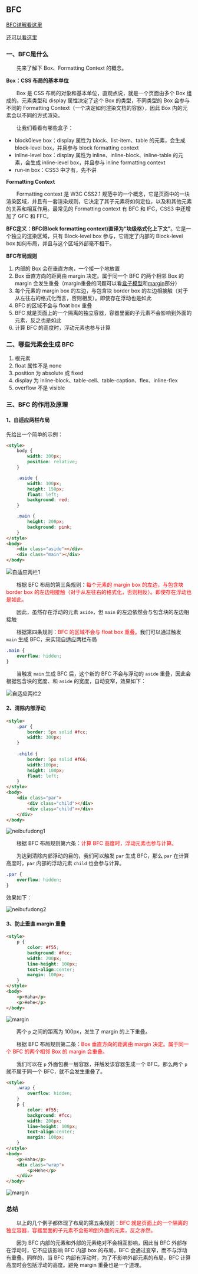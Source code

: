 ## **BFC**

[BFC详解看这里](https://www.zhangxinxu.com/wordpress/2015/02/css-deep-understand-flow-bfc-column-two-auto-layout/)

[还可以看这里](https://www.cnblogs.com/lhb25/p/inside-block-formatting-ontext.html)

### **一、BFC是什么**

&emsp;&emsp;先来了解下 Box、Formatting Context 的概念。

**Box：CSS 布局的基本单位**

&emsp;&emsp;Box 是 CSS 布局的对象和基本单位，直观点说，就是一个页面由多个 Box 组成的。元素类型和 display 属性决定了这个 Box 的类型，不同类型的 Box 会参与不同的 Formatting Context（一个决定如何渲染文档的容器），因此 Box 内的元素会以不同的方式渲染。

&emsp;&emsp;让我们看看有哪些盒子：
- block0leve box：display 属性为 block、list-item、table 的元素，会生成 block-level box，并且参与 block formatting context
- inline-level box：display 属性为 inline、inline-block、inline-table 的元素，会生成 inline-level box，并且参与 inline formatting context
- run-in box：CSS3 中才有，先不讲

**Formatting Context**

&emsp;&emsp;Formatting context 是 W3C CSS2.1 规范中的一个概念，它是页面中的一块渲染区域，并且有一套渲染规则，它决定了其子元素将如何定位，以及和其他元素的关系和相互作用。最常见的 Formatting context 有 BFC 和 IFC，CSS3 中还增加了 GFC 和 FFC。

**BFC定义：BFC(Block formatting context)直译为“块级格式化上下文”**。它是一个独立的渲染区域，只有 Block-level box 参与，它规定了内部的 Block-level box 如何布局，并且与这个区域外部毫不相干。

**BFC布局规则**
1. 内部的 Box 会在垂直方向，一个接一个地放置
2. Box 垂直方向的距离由 margin 决定。属于同一个 BFC 的两个相邻 Box 的 margin 会发生重叠（margin重叠的问题可以看[盒子模型](./3、盒子模型.md)和[margin](./10、margin.md)部分）
3. 每个元素的 margin box 的左边，与包含块 border box 的左边相接触（对于从左往右的格式化而言，否则相反）。即使存在浮动也是如此
4. BFC 的区域不会与 float box 重叠
5. BFC 就是页面上的一个隔离的独立容器，容器里面的子元素不会影响到外面的元素，反之也是如此
6. 计算 BFC 的高度时，浮动元素也参与计算

### **二、哪些元素会生成 BFC**

1. 根元素
2. float 属性不是 none
3. position 为 absolute 或 fixed
4. display 为 inline-block、table-cell、table-caption、flex、inline-flex
5. overflow 不是 visible

### **三、BFC 的作用及原理**

#### **1、自适应两栏布局**

先给出一个简单的示例：
```html
<style>
    body {
        width: 300px;
        position: relative;
    }

    .aside {
        width: 100px;
        height: 150px;
        float: left;
        background: red;
    }

    .main {
        height: 200px;
        background: pink;
    }
</style>
<body>
    <div class="aside"></div>
    <div class="main"></div>
</body>
```
![自适应两栏1](./BFC/自适应两栏1.png)

&emsp;&emsp;根据 BFC 布局的第三条规则：<font color="red">每个元素的 margin box 的左边，与包含块 border box 的左边相接触（对于从左往右的格式化，否则相反）。即使存在浮动也是如此。</font>

&emsp;&emsp;因此，虽然存在浮动的元素 `aside`，但 `main` 的左边依然会与包含块的左边相接触

&emsp;&emsp;根据第四条规则：<font color="red">BFC 的区域不会与 float box 重叠。</font>我们可以通过触发 `main` 生成 BFC，来实现自适应两栏布局
```css
.main {
    overflow: hidden;
}
```
&emsp;&emsp;当触发 `main` 生成 BFC 后，这个新的 BFC 不会与浮动的 `aside` 重叠，因此会根据包含块的宽度、和 `aside` 的宽度，自动变窄，效果如下：

![自适应两栏2](./BFC/自适应两栏2.png)

#### **2、清除内部浮动**

```html
<style>
    .par {
        border: 5px solid #fcc;
        width: 300px;
    }
 
    .child {
        border: 5px solid #f66;
        width:100px;
        height: 100px;
        float: left;
    }
</style>
<body>
    <div class="par">
        <div class="child"></div>
        <div class="child"></div>
    </div>
</body>
```
![neibufudong1](./BFC/清除内部浮动1.png)

&emsp;&emsp;根据 BFC 布局规则第六条：<font color="red">计算 BFC 高度时，浮动元素也参与计算。</font>

&emsp;&emsp;为达到清除内部浮动的目的，我们可以触发 `par` 生成 BFC，那么 `par` 在计算高度时，`par` 内部的浮动元素 `child` 也会参与计算。

```css
.par {
    overflow: hidden;
}
```
效果如下：

![neibufudong2](./BFC/清除内部浮动2.png)

#### **3、防止垂直 margin 重叠**

```html
<style>
    p {
        color: #f55;
        background: #fcc;
        width: 200px;
        line-height: 100px;
        text-align:center;
        margin: 100px;
    }
</style>
<body>
    <p>Haha</p>
    <p>Hehe</p>
</body>
```
![margin](./BFC/防止垂直margin重叠.png)

&emsp;&emsp;两个 `p` 之间的距离为 100px，发生了 margin 的上下重叠。

&emsp;&emsp;根据 BFC 布局规则第二条：<font color="red">Box 垂直方向的距离由 margin 决定。属于同一个 BFC 的两个相邻 Box 的 margin 会重叠。</font>

&emsp;&emsp;我们可以在 `p` 外面包裹一层容器，并触发该容器生成一个 BFC。那么两个 `p` 就不属于同一个 BFC，就不会发生重叠了。

```html
<style>
    .wrap {
        overflow: hidden;
    }
    p {
        color: #f55;
        background: #fcc;
        width: 200px;
        line-height: 100px;
        text-align:center;
        margin: 100px;
    }
</style>
<body>
    <p>Haha</p>
    <div class="wrap">
        <p>Hehe</p>
    </div>
</body>
```

![margin](./BFC/防止垂直margin重叠2.png)

### **总结**

&emsp;&emsp;以上的几个例子都体现了布局的第五条规则：<font color="red">BFC 就是页面上的一个隔离的独立容器，容器里面的子元素不会影响到外面的元素，反之亦然。</font>

&emsp;&emsp;因为 BFC 内部的元素和外部的元素绝对不会相互影响，因此当 BFC 外部存在浮动时，它不应该影响 BFC 内部 box 的布局，BFC 会通过变窄，而不与浮动有重叠。同样的，当 BFC 内部有浮动时，为了不影响外部元素的布局，BFC 计算高度时会包括浮动的高度。避免 margin 重叠也是一个道理。
